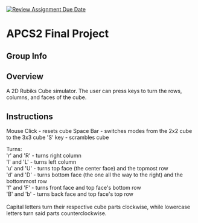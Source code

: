[![Review Assignment Due Date](https://classroom.github.com/assets/deadline-readme-button-24ddc0f5d75046c5622901739e7c5dd533143b0c8e959d652212380cedb1ea36.svg)](https://classroom.github.com/a/syDSSnTt)
# APCS2 Final Project
## Group Info
## Overview
A 2D Rubiks Cube simulator. The user can press keys to turn the rows, columns, and faces of the cube.

## Instructions
Mouse Click - resets cube
Space Bar - switches modes from the 2x2 cube to the 3x3 cube
'S' key - scrambles cube

Turns:
<br/> 
'r' and 'R' - turns right column
<br/> 
'l' and 'L' - turns left column
<br/> 
'u' and 'U' - turns top face (the center face) and the topmost row
<br/> 
'd' and 'D' - turns bottom face (the one all the way to the right) and the bottommost row
<br/> 
'f' and 'F' - turns front face and top face's bottom row
<br/> 
'B' and 'b' - turns back face and top face's top row
<br/> <br/> 
Capital letters turn their respective cube parts clockwise, while lowercase letters turn said parts counterclockwise.
